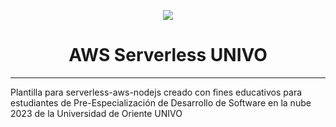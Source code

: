 <p align="center">
    <a href="https://univo.edu.sv" target="_blank">
        <img src="https://www.univo.edu.sv/wp-content/uploads/2019/09/lo2.png">
    </a>
</p>    
<h1 align="center">AWS Serverless UNIVO</h1>
<hr>

Plantilla para serverless-aws-nodejs creado con fines educativos para estudiantes de Pre-Especialización de Desarrollo de Software en la nube 2023 de la Universidad de Oriente UNIVO

